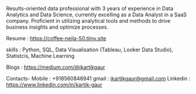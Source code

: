 Results-oriented data professional with 3 years of experience in Data Analytics and Data Science, currently excelling as a Data Analyst in a SaaS company. Proficient in utilizing analytical tools and methods to drive business insights and optimize processes.


Resume : https://coffee-neila-50.tiiny.site

skills : Python, SQL, Data Visualisation (Tableau, Looker Data Studio), Statistcis, Machine Learning

Blogs : https://medium.com/@ikartikgaur

Contacts- 
Mobile : +918560846941
gmail : ikartikgaur@gmail.com
Linkedin : https://www.linkedin.com/in/kartik-gaur

<!---
HeadGaur/HeadGaur is a ✨ special ✨ repository because its `README.md` (this file) appears on your GitHub profile.
You can click the Preview link to take a look at your changes.
--->
